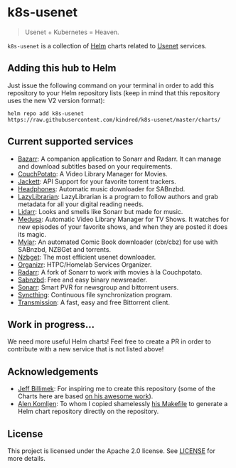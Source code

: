 # k8s-usenet

> Usenet + Kubernetes = Heaven.

`k8s-usenet` is a collection of [Helm](https://helm.sh) charts related to [Usenet](https://en.wikipedia.org/wiki/Usenet) services.

## Adding this hub to Helm

Just issue the following command on your terminal in order to add this repository to your Helm repository lists (keep in mind that this repository uses the new V2 version format):

```console
helm repo add k8s-usenet https://raw.githubusercontent.com/kindred/k8s-usenet/master/charts/
```

## Current supported services

- [Bazarr](https://www.bazarr.media/): A companion application to Sonarr and Radarr. It can manage and download subtitles based on your requirements.
- [CouchPotato](https://couchpota.to/): A Video Library Manager for Movies.
- [Jackett](https://github.com/Jackett/Jackett): API Support for your favorite torrent trackers.
- [Headphones](https://github.com/rembo10/headphones): Automatic music downloader for SABnzbd.
- [LazyLibrarian](https://lazylibrarian.gitlab.io/): LazyLibrarian is a program to follow authors and grab metadata for all your digital reading needs.
- [Lidarr](https://github.com/lidarr/lidarr): Looks and smells like Sonarr but made for music.
- [Medusa](https://pymedusa.com/): Automatic Video Library Manager for TV Shows. It watches for new episodes of your favorite shows, and when they are posted it does its magic.
- [Mylar](https://github.com/evilhero/mylar): An automated Comic Book downloader (cbr/cbz) for use with SABnzbd, NZBGet and torrents.
- [Nzbget](https://nzbget.net/): The most efficient usenet downloader.
- [Organizr](https://github.com/causefx/Organizr): HTPC/Homelab Services Organizer.
- [Radarr](https://github.com/Radarr/Radarr): A fork of Sonarr to work with movies à la Couchpotato.
- [Sabnzbd](https://sabnzbd.org/): Free and easy binary newsreader.
- [Sonarr](https://github.com/Sonarr/Sonarr): Smart PVR for newsgroup and bittorrent users.
- [Syncthing](https://syncthing.net/): Continuous file synchronization program.
- [Transmission](https://transmissionbt.com/): A fast, easy and free Bittorrent client.

## Work in progress...

We need more useful Helm charts! Feel free to create a PR in order to contribute with a new service that is not listed above!

## Acknowledgements

- [Jeff Billimek](https://github.com/billimek): For inspiring me to create this repository (some of the Charts here are based [on his awesome work](https://github.com/billimek/billimek-charts)).
- [Alen Komljen](https://github.com/komljen): To whom I copied shamelessly [his Makefile](https://github.com/komljen/helm-charts) to generate a Helm chart repository directly on the repository.

## License

This project is licensed under the Apache 2.0 license. See [LICENSE](LICENSE) for more details.
